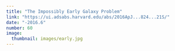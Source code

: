 ```yaml
---
title: "The Impossibly Early Galaxy Problem"
link: "https://ui.adsabs.harvard.edu/abs/2016ApJ...824...21S/"
date: "-2016.6"
number: 60
image: 
  thumbnail: images/early.jpg
---
```


